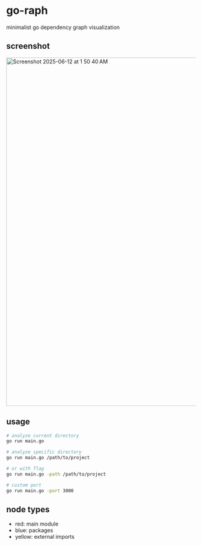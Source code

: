 # go-raph

minimalist go dependency graph visualization

## screenshot

<img width="924" alt="Screenshot 2025-06-12 at 1 50 40 AM" src="https://github.com/user-attachments/assets/4c9f4119-4462-407f-b09e-946a733552aa" />

## usage

```bash
# analyze current directory
go run main.go

# analyze specific directory
go run main.go /path/to/project

# or with flag
go run main.go -path /path/to/project

# custom port
go run main.go -port 3000
```

## node types

- red: main module
- blue: packages 
- yellow: external imports
